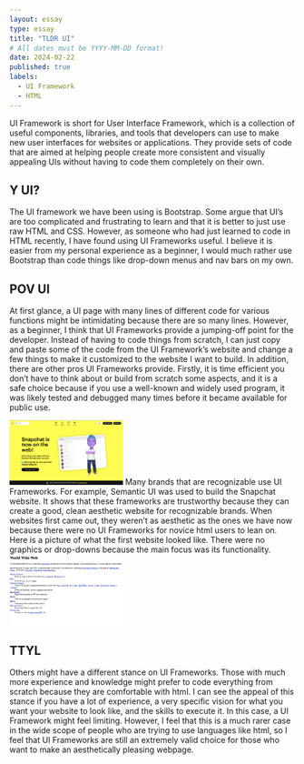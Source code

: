 ```yaml
---
layout: essay
type: essay
title: "TLDR UI"
# All dates must be YYYY-MM-DD format!
date: 2024-02-22
published: true
labels:
  - UI Framework
  - HTML
---
```


UI Framework is short for User Interface Framework, which is a collection of useful components, libraries, and tools that developers can use to make new user interfaces for websites or applications. They provide sets of code that are aimed at helping people create more consistent and visually appealing UIs without having to code them completely on their own.

## Y UI?
The UI framework we have been using is Bootstrap. Some argue that UI’s are too complicated and frustrating to learn and that it is better to just use raw HTML and CSS. However, as someone who had just learned to code in HTML recently, I have found using UI Frameworks useful. I believe it is easier from my personal experience as a beginner, I would much rather use Bootstrap than code things like drop-down menus and nav bars on my own.

## POV UI
At first glance, a UI page with many lines of different code for various functions might be intimidating because there are so many lines. However, as a beginner, I think that UI Frameworks provide a jumping-off point for the developer. Instead of having to code things from scratch, I can just copy and paste some of the code from the UI Framework’s website and change a few things to make it customized to the website I want to build. In addition, there are other pros UI Frameworks provide. Firstly, it is time efficient you don’t have to think about or build from scratch some aspects, and it is a safe choice because if you use a well-known and widely used program, it was likely tested and debugged many times before it became available for public use.

<img width="200px" 
     class="rounded float-start pe-4" 
     src="../img/snapchat.png" >
Many brands that are recognizable use UI Frameworks. For example, Semantic UI was used to build the Snapchat website. It shows that these frameworks are trustworthy because they can create a good, clean aesthetic website for recognizable brands. When websites first came out, they weren’t as aesthetic as the ones we have now because there were no UI Frameworks for novice html users to lean on. Here is a picture of what the first website looked like. There were no graphics or drop-downs because the main focus was its functionality.
<img width="200px" 
     class="rounded float-start pe-4" 
     src="../img/www.png" >
     
## TTYL
Others might have a different stance on UI Frameworks. Those with much more experience and knowledge might prefer to code everything from scratch because they are comfortable with html. I can see the appeal of this stance if you have a lot of experience, a very specific vision for what you want your website to look like, and the skills to execute it. In this case, a UI Framework might feel limiting. However, I feel that this is a much rarer case in the wide scope of people who are trying to use languages like html, so I feel that UI Frameworks are still an extremely valid choice for those who want to make an aesthetically pleasing webpage.


